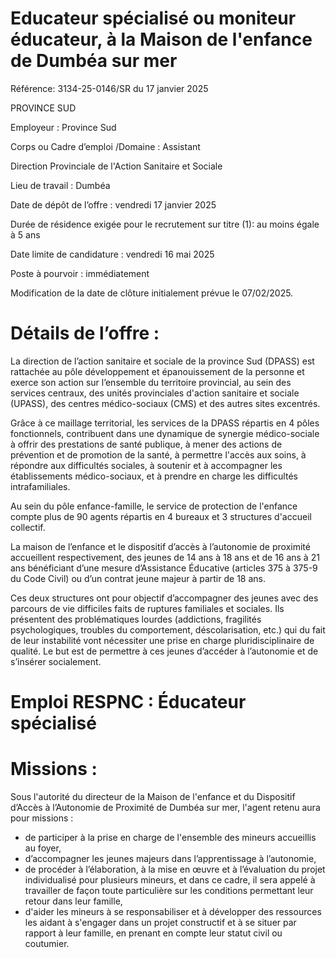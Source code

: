 # Educateur spécialisé ou moniteur éducateur, à la Maison de l'enfance de Dumbéa sur mer

Référence: 3134-25-0146/SR du 17 janvier 2025

PROVINCE SUD

Employeur : Province Sud

Corps ou Cadre d’emploi /Domaine : Assistant

Direction Provinciale de l'Action Sanitaire et Sociale

Lieu de travail : Dumbéa

Date de dépôt de l’offre : vendredi 17 janvier 2025

Durée de résidence exigée pour le recrutement sur titre (1): au moins égale à 5 ans

Date limite de candidature : vendredi 16 mai 2025

Poste à pourvoir : immédiatement

Modification de la date de clôture initialement prévue le 07/02/2025.

# Détails de l’offre :

La direction de l’action sanitaire et sociale de la province Sud (DPASS) est rattachée au pôle développement et épanouissement de la personne et exerce son action sur l’ensemble du territoire provincial, au sein des services centraux, des unités provinciales d'action sanitaire et sociale (UPASS), des centres médico-sociaux (CMS) et des autres sites excentrés.

Grâce à ce maillage territorial, les services de la DPASS répartis en 4 pôles fonctionnels, contribuent dans une dynamique de synergie médico-sociale à offrir des prestations de santé publique, à mener des actions de prévention et de promotion de la santé, à permettre l'accès aux soins, à répondre aux difficultés sociales, à soutenir et à accompagner les établissements médico-sociaux, et à prendre en charge les difficultés intrafamiliales.

Au sein du pôle enfance-famille, le service de protection de l'enfance compte plus de 90 agents répartis en 4 bureaux et 3 structures d'accueil collectif.

La maison de l’enfance et le dispositif d’accès à l’autonomie de proximité accueillent respectivement, des jeunes de 14 ans à 18 ans et de 16 ans à 21 ans bénéficiant d’une mesure d’Assistance Éducative (articles 375 à 375-9 du Code Civil) ou d’un contrat jeune majeur à partir de 18 ans.

Ces deux structures ont pour objectif d’accompagner des jeunes avec des parcours de vie difficiles faits de ruptures familiales et sociales. Ils présentent des problématiques lourdes (addictions, fragilités psychologiques, troubles du comportement, déscolarisation, etc.) qui du fait de leur instabilité vont nécessiter une prise en charge pluridisciplinaire de qualité. Le but est de permettre à ces jeunes d’accéder à l’autonomie et de s’insérer socialement.

# Emploi RESPNC : Éducateur spécialisé

# Missions :

Sous l'autorité du directeur de la Maison de l'enfance et du Dispositif d’Accès à l’Autonomie de Proximité de Dumbéa sur mer, l'agent retenu aura pour missions :

- de participer à la prise en charge de l'ensemble des mineurs accueillis au foyer,
- d’accompagner les jeunes majeurs dans l’apprentissage à l’autonomie,
- de procéder à l’élaboration, à la mise en œuvre et à l’évaluation du projet individualisé pour plusieurs mineurs, et dans ce cadre, il sera appelé à travailler de façon toute particulière sur les conditions permettant leur retour dans leur famille,
- d'aider les mineurs à se responsabiliser et à développer des ressources les aidant à s'engager dans un projet constructif et à se situer par rapport à leur famille, en prenant en compte leur statut civil ou coutumier.